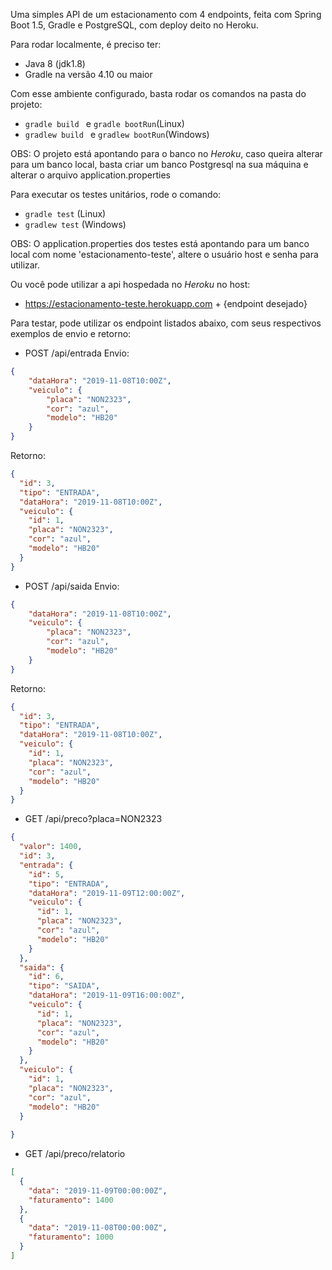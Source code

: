 Uma simples API de um estacionamento com 4 endpoints, feita com Spring Boot 1.5, Gradle e PostgreSQL, com deploy deito no Heroku.

Para rodar localmente, é preciso ter:
- Java 8 (jdk1.8)
- Gradle na versão 4.10 ou maior

Com esse ambiente configurado, basta rodar os comandos na pasta do projeto:
- ```gradle build ``` e ```gradle bootRun```(Linux)
- ```gradlew build ``` e ```gradlew bootRun```(Windows)

OBS: O projeto está apontando para o banco no *Heroku*, caso queira alterar para um banco local, basta criar um banco Postgresql na sua máquina e alterar o arquivo application.properties

Para executar os testes unitários, rode o comando:
- ```gradle test``` (Linux)
- ```gradlew test``` (Windows)

OBS: O application.properties dos testes está apontando para um banco local com nome 'estacionamento-teste', altere o usuário host e senha para utilizar.

Ou você pode utilizar a api hospedada no *Heroku* no host:
- https://estacionamento-teste.herokuapp.com + {endpoint desejado}

Para testar, pode utilizar os endpoint listados abaixo, com seus respectivos exemplos de envio e retorno:

- POST
/api/entrada
Envio:
```json
{
	"dataHora": "2019-11-08T10:00Z",
	"veiculo": {
		"placa": "NON2323",
		"cor": "azul",
		"modelo": "HB20"
	}
}
```

Retorno:
```json
{
  "id": 3,
  "tipo": "ENTRADA",
  "dataHora": "2019-11-08T10:00Z",
  "veiculo": {
    "id": 1,
    "placa": "NON2323",
    "cor": "azul",
    "modelo": "HB20"
  }
}
```

- POST
/api/saida
Envio:
```json
{
	"dataHora": "2019-11-08T10:00Z",
	"veiculo": {
		"placa": "NON2323",
		"cor": "azul",
		"modelo": "HB20"
	}
}
```

Retorno:
```json
{
  "id": 3,
  "tipo": "ENTRADA",
  "dataHora": "2019-11-08T10:00Z",
  "veiculo": {
    "id": 1,
    "placa": "NON2323",
    "cor": "azul",
    "modelo": "HB20"
  }
}
```

- GET
/api/preco?placa=NON2323
```json
{
  "valor": 1400,
  "id": 3,
  "entrada": {
    "id": 5,
    "tipo": "ENTRADA",
    "dataHora": "2019-11-09T12:00:00Z",
    "veiculo": {
      "id": 1,
      "placa": "NON2323",
      "cor": "azul",
      "modelo": "HB20"
    }
  },
  "saida": {
    "id": 6,
    "tipo": "SAIDA",
    "dataHora": "2019-11-09T16:00:00Z",
    "veiculo": {
      "id": 1,
      "placa": "NON2323",
      "cor": "azul",
      "modelo": "HB20"
    }
  },
  "veiculo": {
    "id": 1,
    "placa": "NON2323",
    "cor": "azul",
    "modelo": "HB20"
  }
  
}
```

- GET
/api/preco/relatorio
```json
[
  {
    "data": "2019-11-09T00:00:00Z",
    "faturamento": 1400
  },
  {
    "data": "2019-11-08T00:00:00Z",
    "faturamento": 1000
  }
]
```
